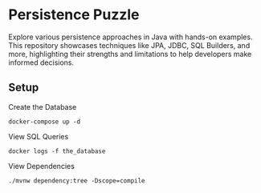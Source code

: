 # Persistence Puzzle

Explore various persistence approaches in Java with hands-on examples. This repository showcases techniques like JPA, JDBC, SQL Builders, and more, highlighting their strengths and limitations to help developers make informed decisions.

## Setup

Create the Database

```shell
docker-compose up -d
```

View SQL Queries

```shell
docker logs -f the_database
```

View Dependencies

```shell
./mvnw dependency:tree -Dscope=compile
```
